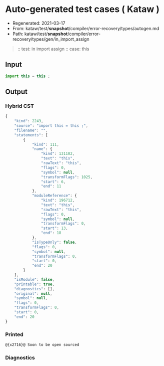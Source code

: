 # Auto-generated test cases ( Kataw )
- Regenerated: 2021-03-17
- From: kataw/test/__snapshot__/compiler/error-recovery/types/autogen.md
- Path: kataw/test/__snapshot__/compiler/error-recovery/types/gen/in_import_assign
> :: test: in import assign
> :: case: this
## Input

`````js
import this = this ;
`````

## Output

### Hybrid CST

```javascript
{
    "kind": 2243,
    "source": "import this = this ;",
    "filename": "",
    "statements": [
        {
            "kind": 111,
            "name": {
                "kind": 131102,
                "text": "this",
                "rawText": "this",
                "flags": 0,
                "symbol": null,
                "transformFlags": 1025,
                "start": 6,
                "end": 11
            },
            "moduleReference": {
                "kind": 196712,
                "text": "this",
                "rawText": "this",
                "flags": 0,
                "symbol": null,
                "transformFlags": 0,
                "start": 13,
                "end": 18
            },
            "isTypeOnly": false,
            "flags": 0,
            "symbol": null,
            "transformFlags": 0,
            "start": 0,
            "end": 20
        }
    ],
    "isModule": false,
    "printable": true,
    "diagnostics": [],
    "original": null,
    "symbol": null,
    "flags": 0,
    "transformFlags": 0,
    "start": 0,
    "end": 20
}
```

### Printed

```javascript
@{x2716}@ Soon to be open sourced
```

### Diagnostics

```javascript

```

